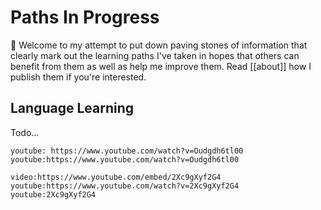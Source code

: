 # Paths In Progress

👋 Welcome to my attempt to put down paving stones of information that clearly mark out the learning paths I've taken in hopes that others can benefit from them as well as help me improve them. Read [[about]] how I publish them if you're interested.

## Language Learning

Todo...

`youtube: https://www.youtube.com/watch?v=Oudgdh6tl00`
`youtube:https://www.youtube.com/watch?v=Oudgdh6tl00`

`video:https://www.youtube.com/embed/2Xc9gXyf2G4`
`youtube:https://www.youtube.com/watch?v=2Xc9gXyf2G4`
`youtube:2Xc9gXyf2G4`


